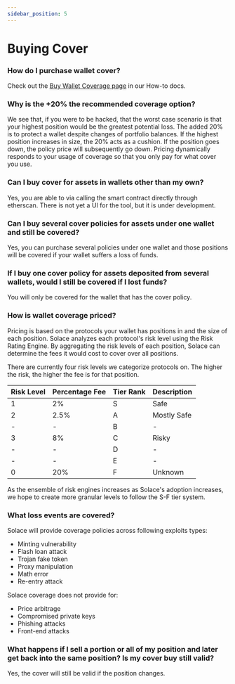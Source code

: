 ```yaml
---
sidebar_position: 5
---
```

# Buying Cover 

### How do I purchase wallet cover?
Check out the [<u>Buy Wallet Coverage page</u>](../../user-guides/buy-cover.md) in our How-to docs.

### Why is the +20% the recommended coverage option?
We see that, if you were to be hacked, that the worst case scenario is that your highest position would be the greatest potential loss. The added 20% is to protect a wallet despite changes of portfolio balances. If the highest position increases in size, the 20% acts as a cushion. If the position goes down, the policy price will subsequently go down. Pricing dynamically responds to your usage of coverage so that you only pay for what cover you use.

### Can I buy cover for assets in wallets other than my own?
Yes, you are able to via calling the smart contract directly through etherscan. There is not yet a UI for the tool, but it is under development.

### Can I buy several cover policies for assets under one wallet and still be covered?
Yes, you can purchase several policies under one wallet and those positions will be covered if your wallet suffers a loss of funds.

### If I buy one cover policy for assets deposited from several wallets, would I still be covered if I lost funds?
You will only be covered for the wallet that has the cover policy. 

### How is wallet coverage priced?
Pricing is based on the protocols your wallet has positions in and the size of each position. Solace analyzes each protocol's risk level using the Risk Rating Engine. By aggregating the risk levels of each position, Solace can determine the fees it would cost to cover over all positions.

There are currently four risk levels we categorize protocols on. The higher the risk, the higher the fee is for that position. 

| Risk Level | Percentage Fee | Tier Rank | Description |
|------------|----------------|-----------|-------------|
| 1 | 2% | S | Safe |
| 2 | 2.5% | A | Mostly Safe |
| - | - | B | - |
| 3 | 8% | C | Risky |
| - | - | D | - |
| - | - | E | - |
| 0 | 20% | F | Unknown |

As the ensemble of risk engines increases as Solace's adoption increases, we hope to create more granular levels to follow the S-F tier system. 

### What loss events are covered?
Solace will provide coverage policies across following exploits types:
- Minting vulnerability
- Flash loan attack
- Trojan fake token
- Proxy manipulation
- Math error
- Re-entry attack

Solace coverage does not provide for:
- Price arbitrage
- Compromised private keys
- Phishing attacks
- Front-end attacks

### What happens if I sell a portion or all of my position and later get back into the same position? Is my cover buy still valid?
Yes, the cover will still be valid if the position changes. 
